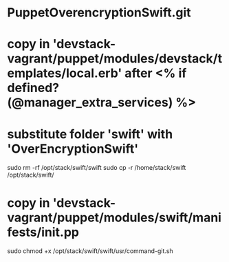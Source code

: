 # PuppetOverencryptionSwift.git
# copy in 'devstack-vagrant/puppet/modules/devstack/templates/local.erb' after <% if defined?(@manager_extra_services) %>

# substitute folder 'swift' with 'OverEncryptionSwift'
sudo rm -rf /opt/stack/swift/swift
sudo cp -r /home/stack/swift  /opt/stack/swift/

# copy in 'devstack-vagrant/puppet/modules/swift/manifests/init.pp
sudo chmod +x /opt/stack/swift/swift/usr/command-git.sh
